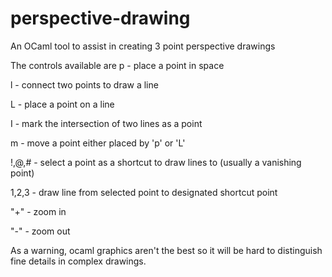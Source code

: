 # perspective-drawing
An OCaml tool to assist in creating 3 point perspective drawings

The controls available are
p - place a point in space

l - connect two points to draw a line

L - place a point on a line

I - mark the intersection of two lines as a point

m - move a point either placed by 'p' or 'L'

!,@,# - select a point as a shortcut to draw lines to (usually a vanishing point)

1,2,3 - draw line from selected point to designated shortcut point

"+" - zoom in

"-" - zoom out

As a warning, ocaml graphics aren't the best so it will be hard to distinguish fine details in complex drawings.
